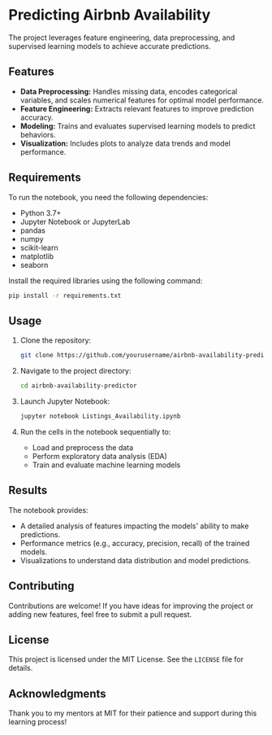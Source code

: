 # Predicting Airbnb Availability

The project leverages feature engineering, data preprocessing, and supervised learning models to achieve accurate predictions.

## Features

- **Data Preprocessing:** Handles missing data, encodes categorical variables, and scales numerical features for optimal model performance.
- **Feature Engineering:** Extracts relevant features to improve prediction accuracy.
- **Modeling:** Trains and evaluates supervised learning models to predict behaviors.
- **Visualization:** Includes plots to analyze data trends and model performance.

## Requirements

To run the notebook, you need the following dependencies:

- Python 3.7+
- Jupyter Notebook or JupyterLab
- pandas
- numpy
- scikit-learn
- matplotlib
- seaborn

Install the required libraries using the following command:

```bash
pip install -r requirements.txt
```

## Usage

1. Clone the repository:

   ```bash
   git clone https://github.com/yourusername/airbnb-availability-predictor.git
   ```

2. Navigate to the project directory:

   ```bash
   cd airbnb-availability-predictor
   ```

3. Launch Jupyter Notebook:

   ```bash
   jupyter notebook Listings_Availability.ipynb
   ```

4. Run the cells in the notebook sequentially to:

   - Load and preprocess the data
   - Perform exploratory data analysis (EDA)
   - Train and evaluate machine learning models

## Results

The notebook provides:

- A detailed analysis of features impacting the models' ability to make predictions.
- Performance metrics (e.g., accuracy, precision, recall) of the trained models.
- Visualizations to understand data distribution and model predictions.

## Contributing

Contributions are welcome! If you have ideas for improving the project or adding new features, feel free to submit a pull request.

## License

This project is licensed under the MIT License. See the `LICENSE` file for details.

## Acknowledgments

Thank you to my mentors at MIT for their patience and support during this learning process!
